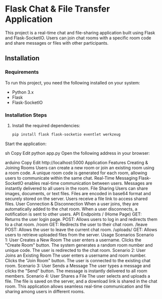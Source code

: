 # Flask Chat & File Transfer Application

This project is a real-time chat and file-sharing application built using Flask and Flask-SocketIO. Users can join chat rooms with a specific room code and share messages or files with other participants.

## Installation

### Requirements

To run this project, you need the following installed on your system:

- Python 3.x
- Flask
- Flask-SocketIO

### Installation Steps

1. Install the required dependencies:

   ```sh
   pip install flask flask-socketio eventlet werkzeug
Start the application:

sh
Copy
Edit
python app.py
Open the following address in your browser:

arduino
Copy
Edit
http://localhost:5000
Application Features
Creating & Joining Rooms
Users can create a new room or join an existing room using a room code.
A unique room code is generated for each room, allowing users to communicate within the same chat.
Real-Time Messaging
Flask-SocketIO enables real-time communication between users.
Messages are instantly delivered to all users in the room.
File Sharing
Users can share images, documents, or text files.
Files are encoded in base64 format and securely stored on the server.
Users receive a file link to access shared files.
User Connection & Disconnection
When a user joins, they are automatically added to the chat room.
When a user disconnects, a notification is sent to other users.
API Endpoints
/ (Home Page)
GET: Returns the user login page.
POST: Allows users to log in and redirects them to a chat room.
/room
GET: Redirects the user to their chat room.
/leave
POST: Allows the user to leave the current chat room.
/uploads/<filename>
GET: Allows users to retrieve uploaded files from the server.
Usage Scenarios
Scenario 1: User Creates a New Room
The user enters a username.
Clicks the "Create Room" button.
The system generates a random room number and unique code.
The user is redirected to the chat room.
Scenario 2: User Joins an Existing Room
The user enters a username and room number.
Clicks the "Join Room" button.
The user is connected to the existing chat room.
Scenario 3: User Sends a Message
The user types a message and clicks the "Send" button.
The message is instantly delivered to all room members.
Scenario 4: User Shares a File
The user selects and uploads a file.
The file is saved on the server, and a download link is shared in the chat room.
This application allows seamless real-time communication and file sharing among users in different rooms.
